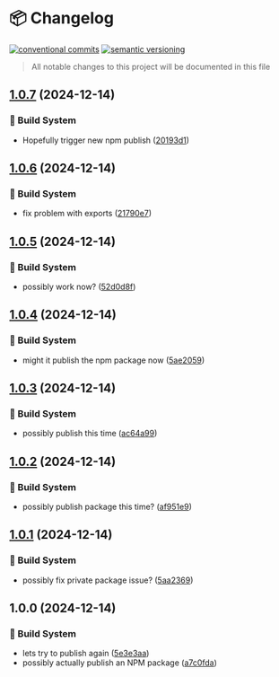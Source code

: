# 📦 Changelog 
[![conventional commits](https://img.shields.io/badge/conventional%20commits-1.0.0-yellow.svg)](https://conventionalcommits.org)
[![semantic versioning](https://img.shields.io/badge/semantic%20versioning-2.0.0-green.svg)](https://semver.org)
> All notable changes to this project will be documented in this file

## [1.0.7](https://github.com/mmiscool/scrape_to_markdown/compare/v1.0.6...v1.0.7) (2024-12-14)

### 🤖 Build System

* Hopefully trigger new npm publish ([20193d1](https://github.com/mmiscool/scrape_to_markdown/commit/20193d1c843674b5c66aab8e5e9dd848a28e543e))

## [1.0.6](https://github.com/mmiscool/scrape_to_markdown/compare/v1.0.5...v1.0.6) (2024-12-14)

### 🤖 Build System

* fix problem with exports ([21790e7](https://github.com/mmiscool/scrape_to_markdown/commit/21790e74adb005c6e7194ac95ed7ff5cdb04dd9a))

## [1.0.5](https://github.com/mmiscool/scrape_to_markdown/compare/v1.0.4...v1.0.5) (2024-12-14)

### 🤖 Build System

* possibly work now? ([52d0d8f](https://github.com/mmiscool/scrape_to_markdown/commit/52d0d8f16157cec4ac598c4db29516a5f0776dfd))

## [1.0.4](https://github.com/mmiscool/scrape_to_markdown/compare/v1.0.3...v1.0.4) (2024-12-14)

### 🤖 Build System

* might it publish the npm package now ([5ae2059](https://github.com/mmiscool/scrape_to_markdown/commit/5ae20599d42050094813d81617422e75c707052a))

## [1.0.3](https://github.com/mmiscool/scrape_to_markdown/compare/v1.0.2...v1.0.3) (2024-12-14)

### 🤖 Build System

* possibly publish this time ([ac64a99](https://github.com/mmiscool/scrape_to_markdown/commit/ac64a9979fb27d1bc3c4801396db3d71bab4f6bc))

## [1.0.2](https://github.com/mmiscool/scrape_to_markdown/compare/v1.0.1...v1.0.2) (2024-12-14)

### 🤖 Build System

* possibly publish package this time? ([af951e9](https://github.com/mmiscool/scrape_to_markdown/commit/af951e99d6dfc6d4667fe6bb32ccc70b555d9394))

## [1.0.1](https://github.com/mmiscool/scrape_to_markdown/compare/v1.0.0...v1.0.1) (2024-12-14)

### 🤖 Build System

* possibly fix private package issue? ([5aa2369](https://github.com/mmiscool/scrape_to_markdown/commit/5aa2369976930e1a4c17dd5ff403bf25321e921f))

## 1.0.0 (2024-12-14)

### 🤖 Build System

* lets try to publish again ([5e3e3aa](https://github.com/mmiscool/scrape_to_markdown/commit/5e3e3aa590d7f0806b8746393f44819983a9a367))
* possibly actually publish an NPM package ([a7c0fda](https://github.com/mmiscool/scrape_to_markdown/commit/a7c0fdab7b8113b7f787528b81d22e5f05d88cd7))
